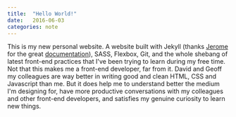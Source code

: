 ```yaml
---
title:  "Hello World!"
date:   2016-06-03
categories: note
---
```


This is my new personal website.
A website built with Jekyll (thanks [Jerome][1] for the great [documentation][2]), SASS, Flexbox, Git, and the whole shebang of latest front-end practices that I've been trying to learn during my free time.
Not that this makes me a front-end developer, far from it. David and Geoff my colleagues are way better in writing good and clean HTML, CSS and Javascript than me. But it does help me to understand better the medium I'm designing for, have more productive conversations with my colleagues and other front-end developers, and satisfies my genuine curiosity to learn new things.

[1]: https://twitter.com/jeromecoupe "Jerome Coupe's twitter"
[2]: https://github.com/jeromecoupe/iad_jekyll_introduction/blob/master/jekyll_introduction_en.md "an introduction to jekyll"
